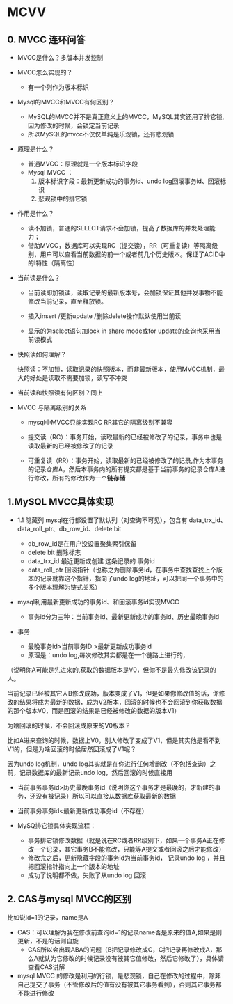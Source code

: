 

# MCVV

## 0. MVCC 连环问答

- MVCC是什么？多版本并发控制

- MVCC怎么实现的？

  - 有一个列作为版本标识

- Mysql的MVCC和MVCC有何区别？

  - MySQL的MVCC并不是真正意义上的MVCC，MySQL其实还用了排它锁,因为修改的时候，会锁定当前记录
  - 所以MySQL的mvcc不仅仅单纯是乐观锁，还有悲观锁

- 原理是什么？

  - 普通MVCC：原理就是一个版本标识字段
  - Mysql MVCC ：
    1. 版本标识字段：最新更新成功的事务id、undo log回滚事务id、回滚标识
    2. 悲观锁中的排它锁

- 作用是什么？

  - 读不加锁，普通的SELECT请求不会加锁，提高了数据库的并发处理能力；
  - 借助MVCC，数据库可以实现RC（提交读），RR（可重复读）等隔离级别，用户可以查看当前数据的前一个或者前几个历史版本。保证了ACID中的I特性（隔离性）

- 当前读是什么？

  - 当前读即加锁读，读取记录的最新版本号，会加锁保证其他并发事物不能修改当前记录，直至释放锁。

  - 插入insert /更新update /删除delete操作默认使用当前读
  - 显示的为select语句加lock in share mode或for update的查询也采用当前读模式

- 快照读如何理解？

  快照读：不加锁，读取记录的快照版本，而非最新版本，使用MVCC机制，最大的好处是读取不需要加锁，读写不冲突

- 当前读和快照读有何区别？同上

- MVCC 与隔离级别的关系

  - mysql中MVCC只能实现RC RR其它的隔离级别不兼容

  - 提交读（RC）：事务开始，读取最新的已经被修改了的记录，事务中也是读取最新的已经被修改了的记录

  - 可重复读（RR）：事务开始，读取最新的已经被修改了的记录,作为本事务的记录仓库A，然后本事务内的所有提交都是基于当前事务的记录仓库A进行修改，所有的修改作为一个**链存储**


## 1.MySQL MVCC具体实现

- 1.1 隐藏列
  mysql在行都设置了默认列（对查询不可见），包含有 data_trx_id、data_roll_ptr、db_row_id、delete bit

  - db_row_id是在用户没设置聚集索引保留
  - delete bit 删除标志
  - data_trx_id 最近更新或创建 这条记录的 事务id
  - data_roll_ptr 回滚指针（也称之为删除事务id，在事务中查找查找上个版本的记录就靠这个指针，指向了undo log的地址，可以把同一个事务中的多个版本理解为链式关系）
- mysql利用最新更新成功的事务id、和回滚事务id实现MVCC
  
  - 事务id分为三种：当前事务id、最新更新成功的事务id、历史最晚事务id
- 事务

  - 最晚事务id>当前事务ID >最新更新成功事务id
  - 原理是：undo log,每次修改其实都是在一个链路上进行的，
  

（说明你A可能是先进来的,获取的数据版本是V0，但你不是最先修改该记录的人。

当前记录已经被其它人B修改成功，版本变成了V1，但是如果你修改值的话，你修改的结果将成为最新的数据，成为V2版本，回滚的时候也不会回滚到你获取数据的那个版本V0，而是回滚的结果是已经被修改的数据的版本V1）

  为啥回滚的时候，不会回滚成原来的V0版本？

​	比如A进来查询的时候，数据上V0，别人修改了变成了V1，但是其实他是看不到V1的，但是为啥回滚的时候居然回滚成了V1呢？

因为undo log机制，undo log其实就是在你进行任何增删改（不包括查询）之前，记录数据库的最新记录undo log，然后回滚的时候直接用

  - 当前事务事务id>历史最晚事务id（说明你这个事务才是最晚的，才新建的事务，还没有被记录）所以可以直接从数据库获取最新的数据
  
  - 当前事务事务id<最新更新成功事务id（不存在）
- MySQ排它锁具体实现流程：
  - 事务排它锁修改数据（就是说在RC或者RR级别下，如果一个事务A正在修改一个记录，其它事务B不能修改，只能等A提交或者回滚之后才能修改）
  - 修改完之后，更新隐藏字段的事务id为当前事务id， 记录undo log ，并且把回滚指针指向上一个版本的地址
  - 成功了说明都不做，失败了从undo log 回滚

## 2. CAS与mysql MVCC的区别

 比如说id=1的记录，name是A

- CAS：可以理解为我在修改前查询id=1的记录name否是原来的值A,如果是则更新，不是的话则自旋
  - CAS所以会出现ABA的问题（B把记录修改成C，C把记录再修改成A，那么A就认为它修改的时候记录没有被其它值修改，然后它修改了），具体请查看CAS讲解
- mysql MVCC 的修改是利用的行锁，是悲观锁，自己在修改的过程中，除非自己提交了事务（不管修改后的值有没有被其它事务看到），否则其它事务都不能进行修改

